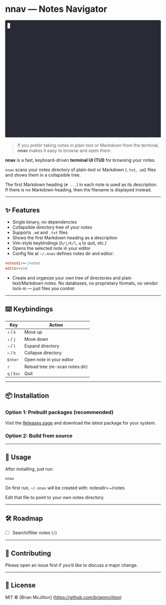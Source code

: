 # nnav — Notes Navigator

![Demo of nnav](demo.gif)

> If you prefer taking notes in plain text or Markdown from the terminal, **nnav** makes it easy to browse and open them.

**nnav** is a fast, keyboard-driven **terminal UI (TUI)** for browsing your notes.
  
`nnav` scans your notes directory of plain-text or Markdown (`.txt`, `.md`) files and shows them in a collapsible tree.

The first Markdown heading (`# ...`) in each note is used as its description. If there is no Markdown heading, then the filename is displayed instead.

---

## ✨ Features

- Single binary, no dependencies
- Collapsible directory tree of your notes
- Supports `.md` and `.txt` files
- Shows the first Markdown heading as a description
- Vim-style keybindings (`h/j/k/l`, `q` to quit, etc.)
- Opens the selected note in your editor
- Config file at `~/.nnav` defines notes dir and editor:

```ini
notesdir=~/notes
editor=vim
```

- Create and organize your own tree of directories and plain text/Markdown notes. No databases, no proprietary formats, no vendor lock-in — just files you control

---

## ⌨️ Keybindings

| Key            | Action                           |
|----------------|----------------------------------|
| `↑` / `k`      | Move up                          |
| `↓` / `j`      | Move down                        |
| `→` / `l`      | Expand directory                 |
| `←` / `h`      | Collapse directory               |
| `Enter`        | Open note in your editor         |
| `r`            | Reload tree (re-scan notes dir)  |
| `q` / `Esc`    | Quit                             |

---

## 📦 Installation

### Option 1: Prebuilt packages (recommended)

Visit the [Releases page](https://github.com/brianmcjilton/nnav/releases/latest) and download the latest package for your system.

### Option 2: Build from source

---

## 🚀 Usage

After installing, just run:

    nnav

On first run, `~/.nnav` will be created with:
    notesdir=~/notes

Edit that file to point to your own notes directory.

---

## 🛠 Roadmap

- [ ] Search/filter notes (`/`)

---

## 🤝 Contributing

Please open an issue first if you’d like to discuss a major change.

---

## 📜 License

MIT © [Brian McJilton] (https://github.com/brianmcjilton)
